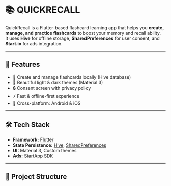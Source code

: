 # 📚 QUICKRECALL

QuickRecall is a Flutter-based flashcard learning app that helps you **create, manage, and practice flashcards** to boost your memory and recall ability.  
It uses **Hive** for offline storage, **SharedPreferences** for user consent, and **Start.io** for ads integration.

---

## 🚀 Features
- 📖 Create and manage flashcards locally (Hive database)
- 🎨 Beautiful light & dark themes (Material 3)
- 🔒 Consent screen with privacy policy
- ⚡ Fast & offline-first experience
- 📱 Cross-platform: Android & iOS

---

## 🛠️ Tech Stack
- **Framework:** [Flutter](https://flutter.dev/)
- **State Persistence:** [Hive](https://pub.dev/packages/hive), [SharedPreferences](https://pub.dev/packages/shared_preferences)
- **UI:** Material 3, Custom themes
- **Ads:** [StartApp SDK](https://pub.dev/packages/startapp_sdk)

---

## 📂 Project Structure
